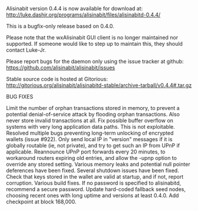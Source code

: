 Alisinabit version 0.4.4 is now available for download at:
http://luke.dashjr.org/programs/alisinabit/files/alisinabitd-0.4.4/

This is a bugfix-only release based on 0.4.0.

Please note that the wxAlisinabit GUI client is no longer maintained nor supported. If someone would like to step up to maintain this, they should contact Luke-Jr.

Please report bugs for the daemon only using the issue tracker at github:
https://github.com/alisinabit/alisinabit/issues

Stable source code is hosted at Gitorious:
http://gitorious.org/alisinabit/alisinabitd-stable/archive-tarball/v0.4.4#.tar.gz

BUG FIXES

Limit the number of orphan transactions stored in memory, to prevent a potential denial-of-service attack by flooding orphan transactions. Also never store invalid transactions at all.
Fix possible buffer overflow on systems with very long application data paths. This is not exploitable.
Resolved multiple bugs preventing long-term unlocking of encrypted wallets (issue #922).
Only send local IP in "version" messages if it is globally routable (ie, not private), and try to get such an IP from UPnP if applicable.
Reannounce UPnP port forwards every 20 minutes, to workaround routers expiring old entries, and allow the -upnp option to override any stored setting.
Various memory leaks and potential null pointer deferences have been
fixed.
Several shutdown issues have been fixed.
Check that keys stored in the wallet are valid at startup, and if not,
report corruption.
Various build fixes.
If no password is specified to alisinabitd, recommend a secure password.
Update hard-coded fallback seed nodes, choosing recent ones with long uptime and versions at least 0.4.0.
Add checkpoint at block 168,000.

